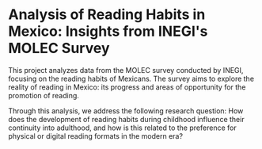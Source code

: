 # Analysis of Reading Habits in Mexico: Insights from INEGI's MOLEC Survey
This project analyzes data from the MOLEC survey conducted by INEGI, focusing on the reading habits of Mexicans. The survey aims to explore the reality of reading in Mexico: its progress and areas of opportunity for the promotion of reading.

Through this analysis, we address the following research question: How does the development of reading habits during childhood influence their continuity into adulthood, and how is this related to the preference for physical or digital reading formats in the modern era?

